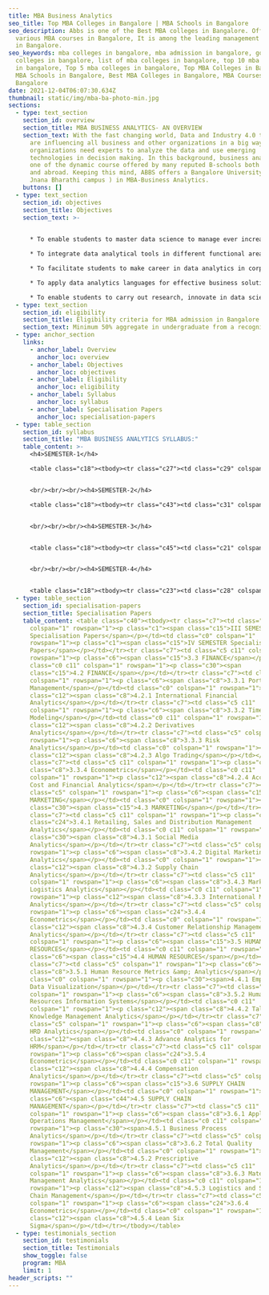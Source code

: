 ```yaml
---
title: MBA Business Analytics
seo_title: Top MBA Colleges in Bangalore | MBA Schools in Bangalore
seo_description: Abbs is one of the Best MBA colleges in Bangalore. Offers
  various MBA courses in Bangalore, It is among the leading management colleges
  in Bangalore.
seo_keywords: mba colleges in bangalore, mba admission in bangalore, good mba
  colleges in bangalore, list of mba colleges in bangalore, top 10 mba colleges
  in bangalore, Top 5 mba colleges in bangalore, Top MBA Colleges in Bangalore,
  MBA Schools in Bangalore, Best MBA Colleges in Bangalore, MBA Courses in
  Bangalore
date: 2021-12-04T06:07:30.634Z
thumbnail: static/img/mba-ba-photo-min.jpg
sections:
  - type: text_section
    section_id: overview
    section_title: MBA BUSINESS ANALYTICS- AN OVERVIEW
    section_text: With the fast changing world, Data and Industry 4.0 technologies
      are influencing all business and other organizations in a big way. Today
      organizations need experts to analyze the data and use emerging
      technologies in decision making. In this background, business analytics is
      one of the dynamic course offered by many reputed B-schools both in India
      and abroad. Keeping this mind, ABBS offers a Bangalore University degree (
      Jnana Bharathi campus ) in MBA-Business Analytics.
    buttons: []
  - type: text_section
    section_id: objectives
    section_title: Objectives
    section_text: >-
      

      * To enable students to master data science to manage ever increasing importance of analytics in business.

      * To integrate data analytical tools in different functional areas of management.

      * To facilitate students to make career in data analytics in corporate.

      * To apply data analytics languages for effective business solutions.

      * To enable students to carry out research, innovate in data science in dynamic corporate environment.
  - type: text_section
    section_id: eligibility
    section_title: Eligibility criteria for MBA admission in Bangalore
    section_text: Minimum 50% aggregate in undergraduate from a recognized board.
  - type: anchor_section
    links:
      - anchor_label: Overview
        anchor_loc: overview
      - anchor_label: Objectives
        anchor_loc: objectives
      - anchor_label: Eligibility
        anchor_loc: eligibility
      - anchor_label: Syllabus
        anchor_loc: syllabus
      - anchor_label: Specialisation Papers
        anchor_loc: specialisation-papers
  - type: table_section
    section_id: syllabus
    section_title: "MBA BUSINESS ANALYTICS SYLLABUS:"
    table_content: >-
      <h4>SEMESTER-1</h4>

      <table class="c18"><tbody><tr class="c27"><td class="c29" colspan="1" rowspan="1"><p class="c1"><span class="c15">Course Code</span></p></td><td class="c19" colspan="1" rowspan="1"><p class="c1"><span class="c15">Subjects</span></p></td></tr><tr class="c27"><td class="c29 c11" colspan="1" rowspan="1"><p class="c1"><span class="c15">1.1</span></p></td><td class="c2" colspan="1" rowspan="1"><p class="c1"><span class="c8">Accounting for Managers</span></p></td></tr><tr class="c27"><td class="c29" colspan="1" rowspan="1"><p class="c1"><span class="c15">1.2</span></p></td><td class="c19" colspan="1" rowspan="1"><p class="c1"><span class="c8">Principles of Management and Organizational Behavior</span></p></td></tr><tr class="c27"><td class="c29 c11" colspan="1" rowspan="1"><p class="c1"><span class="c15">1.3</span></p></td><td class="c2" colspan="1" rowspan="1"><p class="c1"><span class="c8">Business Mathematics and Statistics</span></p></td></tr><tr class="c27"><td class="c29" colspan="1" rowspan="1"><p class="c1"><span class="c15">1.4</span></p></td><td class="c19" colspan="1" rowspan="1"><p class="c1"><span class="c8">Managerial Economics</span></p></td></tr><tr class="c27"><td class="c11 c29" colspan="1" rowspan="1"><p class="c26"><span class="c15">1.5</span></p></td><td class="c2" colspan="1" rowspan="1"><p class="c26"><span class="c8">Introduction to Data Science</span></p></td></tr><tr class="c27"><td class="c29" colspan="1" rowspan="1"><p class="c26"><span class="c15">1.6</span></p></td><td class="c19" colspan="1" rowspan="1"><p class="c26"><span class="c8">Introduction to R and Python &nbsp;</span></p></td></tr><tr class="c27"><td class="c29 c11" colspan="1" rowspan="1"><p class="c1"><span class="c15">1.7</span></p></td><td class="c2" colspan="1" rowspan="1"><p class="c1"><span class="c8">Managerial Communication</span></p></td></tr></tbody></table>


      <br/><br/><br/><h4>SEMESTER-2</h4>

      <table class="c18"><tbody><tr class="c43"><td class="c31" colspan="1" rowspan="1"><p class="c1"><span class="c15">Course Code</span></p></td><td class="c10" colspan="1" rowspan="1"><p class="c1"><span class="c15">Subjects</span></p></td></tr><tr class="c41"><td class="c31 c11" colspan="1" rowspan="1"><p class="c1"><span class="c15">2.1</span></p></td><td class="c9" colspan="1" rowspan="1"><p class="c1"><span class="c8">Marketing &nbsp;Management</span></p></td></tr><tr class="c16"><td class="c31" colspan="1" rowspan="1"><p class="c1"><span class="c15">2.2</span></p></td><td class="c10" colspan="1" rowspan="1"><p class="c1"><span class="c8">Human Resource Management</span></p></td></tr><tr class="c16"><td class="c31 c11" colspan="1" rowspan="1"><p class="c1"><span class="c15">2.3</span></p></td><td class="c9" colspan="1" rowspan="1"><p class="c1"><span class="c8">Financial Management</span></p></td></tr><tr class="c16"><td class="c31" colspan="1" rowspan="1"><p class="c1"><span class="c15">2.4</span></p></td><td class="c10" colspan="1" rowspan="1"><p class="c1"><span class="c8">Operations Research</span></p></td></tr><tr class="c16"><td class="c31 c11" colspan="1" rowspan="1"><p class="c1"><span class="c15">2.5</span></p></td><td class="c9" colspan="1" rowspan="1"><p class="c1"><span class="c8">Business Research Methods</span></p></td></tr><tr class="c16"><td class="c31" colspan="1" rowspan="1"><p class="c1"><span class="c15">2.6</span></p></td><td class="c10" colspan="1" rowspan="1"><p class="c1"><span class="c8">Advanced R and Python</span></p></td></tr><tr class="c16"><td class="c11 c31" colspan="1" rowspan="1"><p class="c1"><span class="c15">2.7</span></p></td><td class="c9" colspan="1" rowspan="1"><p class="c1"><span class="c8">Data Analysis-Spreadsheets</span></p></td></tr></tbody></table>


      <br/><br/><br/><h4>SEMESTER-3</h4>


      <table class="c18"><tbody><tr class="c45"><td class="c21" colspan="1" rowspan="1"><p class="c1"><span class="c15">Course Code</span></p></td><td class="c14" colspan="1" rowspan="1"><p class="c1"><span class="c15">Subjects</span></p></td></tr><tr class="c35"><td class="c21 c11" colspan="1" rowspan="1"><p class="c1"><span class="c15">3.1</span></p></td><td class="c11 c14" colspan="1" rowspan="1"><p class="c1"><span class="c8">Strategic Management</span></p></td></tr><tr class="c35"><td class="c21" colspan="1" rowspan="1"><p class="c1"><span class="c15">3.2</span></p></td><td class="c14" colspan="1" rowspan="1"><p class="c1"><span class="c8">Operations Management</span></p></td></tr><tr class="c35"><td class="c21 c11" colspan="1" rowspan="1"><p class="c1"><span class="c15">3.x.x</span></p></td><td class="c14 c11" colspan="1" rowspan="1"><p class="c1"><span class="c8">Specialization Subject</span></p></td></tr><tr class="c20"><td class="c21" colspan="1" rowspan="1"><p class="c1"><span class="c15">3.x.x</span></p></td><td class="c14" colspan="1" rowspan="1"><p class="c1"><span class="c8">Specialization Subject</span></p></td></tr><tr class="c39"><td class="c21 c11" colspan="1" rowspan="1"><p class="c1"><span class="c15">3.x.x</span></p></td><td class="c14 c11" colspan="1" rowspan="1"><p class="c1"><span class="c8">Specialization Subject</span></p></td></tr><tr class="c39"><td class="c21" colspan="1" rowspan="1"><p class="c1"><span class="c15">3.x.x</span></p></td><td class="c14" colspan="1" rowspan="1"><p class="c1"><span class="c8">Econometrics</span></p></td></tr><tr class="c35"><td class="c21 c11" colspan="1" rowspan="1"><p class="c1 c13"><span class="c15"></span></p></td><td class="c14 c11" colspan="1" rowspan="1"><p class="c1"><span class="c8">General open elective (inter disciplinary)</span></p></td></tr><tr class="c35"><td class="c21" colspan="1" rowspan="1"><p class="c1 c13"><span class="c15"></span></p></td><td class="c14" colspan="1" rowspan="1"><p class="c1"><span class="c8">Internship</span></p></td></tr></tbody></table>


      <br/><br/><br/><h4>SEMESTER-4</h4>


      <table class="c18"><tbody><tr class="c23"><td class="c28" colspan="1" rowspan="1"><p class="c1"><span class="c15">Course Code</span></p></td><td class="c4" colspan="1" rowspan="1"><p class="c1"><span class="c15">Subjects</span></p></td></tr><tr class="c34"><td class="c28 c11" colspan="1" rowspan="1"><p class="c1"><span class="c15">4.1</span></p></td><td class="c3" colspan="1" rowspan="1"><p class="c1"><span class="c8">Predictive Analytics</span></p></td></tr><tr class="c34"><td class="c28" colspan="1" rowspan="1"><p class="c1"><span class="c15">4.x.x</span></p></td><td class="c4" colspan="1" rowspan="1"><p class="c1"><span class="c8">Specialization Subject</span></p></td></tr><tr class="c34"><td class="c28 c11" colspan="1" rowspan="1"><p class="c1"><span class="c15">4.x.x</span></p></td><td class="c3" colspan="1" rowspan="1"><p class="c1"><span class="c8">Specialization Subject</span></p></td></tr><tr class="c34"><td class="c28" colspan="1" rowspan="1"><p class="c1"><span class="c15">4.x.x</span></p></td><td class="c4" colspan="1" rowspan="1"><p class="c1"><span class="c8">Specialization Subject</span></p></td></tr><tr class="c34"><td class="c28 c11" colspan="1" rowspan="1"><p class="c1"><span class="c15">4.x.x</span></p></td><td class="c3" colspan="1" rowspan="1"><p class="c1"><span class="c8">Specialization Subject</span></p></td></tr><tr class="c34"><td class="c28" colspan="1" rowspan="1"><p class="c1 c13"><span class="c15"></span></p></td><td class="c4" colspan="1" rowspan="1"><p class="c1"><span class="c8">Dissertation</span></p></td></tr></tbody></table>
  - type: table_section
    section_id: specialisation-papers
    section_title: Specialisation Papers
    table_content: <table class="c40"><tbody><tr class="c7"><td class="c5"
      colspan="1" rowspan="1"><p class="c1"><span class="c15">III SEMESTER
      Specialisation Papers</span></p></td><td class="c0" colspan="1"
      rowspan="1"><p class="c1"><span class="c15">IV SEMESTER Specialisation
      Papers</span></p></td></tr><tr class="c7"><td class="c5 c11" colspan="1"
      rowspan="1"><p class="c6"><span class="c15">3.3 FINANCE</span></p></td><td
      class="c0 c11" colspan="1" rowspan="1"><p class="c30"><span
      class="c15">4.2 FINANCE</span></p></td></tr><tr class="c7"><td class="c5"
      colspan="1" rowspan="1"><p class="c6"><span class="c8">3.3.1 Portfolio
      Management</span></p></td><td class="c0" colspan="1" rowspan="1"><p
      class="c12"><span class="c8">4.2.1 International Financial
      Analytics</span></p></td></tr><tr class="c7"><td class="c5 c11"
      colspan="1" rowspan="1"><p class="c6"><span class="c8">3.3.2 Time series
      Modeling</span></p></td><td class="c0 c11" colspan="1" rowspan="1"><p
      class="c12"><span class="c8">4.2.2 Derivatives
      Analytics</span></p></td></tr><tr class="c7"><td class="c5" colspan="1"
      rowspan="1"><p class="c6"><span class="c8">3.3.3 Risk
      Analytics</span></p></td><td class="c0" colspan="1" rowspan="1"><p
      class="c12"><span class="c8">4.2.3 Algo Trading</span></p></td></tr><tr
      class="c7"><td class="c5 c11" colspan="1" rowspan="1"><p class="c6"><span
      class="c8">3.3.4 Econometrics</span></p></td><td class="c0 c11"
      colspan="1" rowspan="1"><p class="c12"><span class="c8">4.2.4 Accounting,
      Cost and Financial Analytics</span></p></td></tr><tr class="c7"><td
      class="c5" colspan="1" rowspan="1"><p class="c6"><span class="c15">3.4
      MARKETING</span></p></td><td class="c0" colspan="1" rowspan="1"><p
      class="c30"><span class="c15">4.3 MARKETING</span></p></td></tr><tr
      class="c7"><td class="c5 c11" colspan="1" rowspan="1"><p class="c6"><span
      class="c24">3.4.1 Retailing, Sales and Distribution Management
      Analytics</span></p></td><td class="c0 c11" colspan="1" rowspan="1"><p
      class="c30"><span class="c8">4.3.1 Social Media
      Analytics</span></p></td></tr><tr class="c7"><td class="c5" colspan="1"
      rowspan="1"><p class="c6"><span class="c8">3.4.2 Digital Marketing
      Analytics</span></p></td><td class="c0" colspan="1" rowspan="1"><p
      class="c12"><span class="c8">4.3.2 Supply Chain
      Analytics</span></p></td></tr><tr class="c7"><td class="c5 c11"
      colspan="1" rowspan="1"><p class="c6"><span class="c8">3.4.3 Marketing
      Logistics Analytics</span></p></td><td class="c0 c11" colspan="1"
      rowspan="1"><p class="c12"><span class="c8">4.3.3 International Marketing
      Analytics</span></p></td></tr><tr class="c7"><td class="c5" colspan="1"
      rowspan="1"><p class="c6"><span class="c24">3.4.4
      Econometrics</span></p></td><td class="c0" colspan="1" rowspan="1"><p
      class="c12"><span class="c8">4.3.4 Customer Relationship Management
      Analytics</span></p></td></tr><tr class="c7"><td class="c5 c11"
      colspan="1" rowspan="1"><p class="c6"><span class="c15">3.5 HUMAN
      RESOURCES</span></p></td><td class="c0 c11" colspan="1" rowspan="1"><p
      class="c6"><span class="c15">4.4 HUMAN RESOURCES</span></p></td></tr><tr
      class="c7"><td class="c5" colspan="1" rowspan="1"><p class="c6"><span
      class="c8">3.5.1 Human Resource Metrics &amp; Analytics</span></p></td><td
      class="c0" colspan="1" rowspan="1"><p class="c30"><span>4.4.1 Employee
      Data Visualization</span></p></td></tr><tr class="c7"><td class="c5 c11"
      colspan="1" rowspan="1"><p class="c6"><span class="c8">3.5.2 Human
      Resources Information Systems</span></p></td><td class="c0 c11"
      colspan="1" rowspan="1"><p class="c12"><span class="c8">4.4.2 Talent &amp;
      Knowledge Management Analytics</span></p></td></tr><tr class="c7"><td
      class="c5" colspan="1" rowspan="1"><p class="c6"><span class="c8">3.5.3
      HRD Analytics</span></p></td><td class="c0" colspan="1" rowspan="1"><p
      class="c12"><span class="c8">4.4.3 Advance Analytics for
      HRM</span></p></td></tr><tr class="c7"><td class="c5 c11" colspan="1"
      rowspan="1"><p class="c6"><span class="c24">3.5.4
      Econometrics</span></p></td><td class="c0 c11" colspan="1" rowspan="1"><p
      class="c12"><span class="c8">4.4.4 Compensation
      Analytics</span></p></td></tr><tr class="c7"><td class="c5" colspan="1"
      rowspan="1"><p class="c6"><span class="c15">3.6 SUPPLY CHAIN
      MANAGEMENT</span></p></td><td class="c0" colspan="1" rowspan="1"><p
      class="c6"><span class="c44">4.5 SUPPLY CHAIN
      MANAGEMENT</span></p></td></tr><tr class="c7"><td class="c5 c11"
      colspan="1" rowspan="1"><p class="c6"><span class="c8">3.6.1 Applied
      Operations Management</span></p></td><td class="c0 c11" colspan="1"
      rowspan="1"><p class="c30"><span>4.5.1 Business Process
      Analytics</span></p></td></tr><tr class="c7"><td class="c5" colspan="1"
      rowspan="1"><p class="c6"><span class="c8">3.6.2 Total Quality
      Management</span></p></td><td class="c0" colspan="1" rowspan="1"><p
      class="c12"><span class="c8">4.5.2 Prescriptive
      Analytics</span></p></td></tr><tr class="c7"><td class="c5 c11"
      colspan="1" rowspan="1"><p class="c6"><span class="c8">3.6.3 Materials
      Management Analytics</span></p></td><td class="c0 c11" colspan="1"
      rowspan="1"><p class="c12"><span class="c8">4.5.3 Logistics and Supply
      Chain Management</span></p></td></tr><tr class="c7"><td class="c5"
      colspan="1" rowspan="1"><p class="c6"><span class="c24">3.6.4
      Econometrics</span></p></td><td class="c0" colspan="1" rowspan="1"><p
      class="c12"><span class="c8">4.5.4 Lean Six
      Sigma</span></p></td></tr></tbody></table>
  - type: testimonials_section
    section_id: testimonials
    section_title: Testimonials
    show_toggle: false
    program: MBA
    limit: 1
header_scripts: ""
---
```


